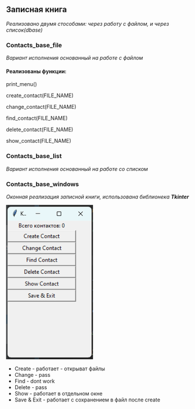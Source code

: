 ## Записная книга 
_Реализовано двумя стособами: через работу с файлом, и через список(dbase)_
### Contacts_base_file
_Вариант исполнения основанный на работе с файлом_

#### Реализованы функции:

print_menu()

create_contact(FILE_NAME)

change_contact(FILE_NAME)

find_contact(FILE_NAME)

delete_contact(FILE_NAME)

show_contact(FILE_NAME)

### Contacts_base_list
_Вариант исполнения основанный на работе со списком_


### Contacts_base_windows
_Оконная реализация записной книги, использована библионека **Tkinter**_

![window](window.png)

* Create - работает - открыват файлы
* Change - pass
* Find - dont work
* Delete - pass
* Show - работает в отдельном окне
* Save & Exit - работает с сохранением в файл после create
